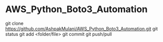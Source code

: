 # AWS_Python_Boto3_Automation

git clone https://github.com/AshpakMulani/AWS_Python_Boto3_Automation.git
git status
git add <folder/file>
git commit
git push/pull

